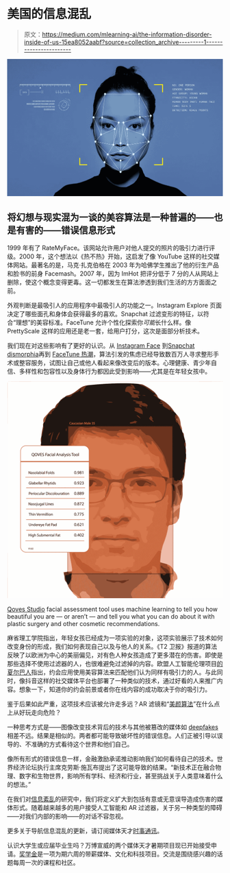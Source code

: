 # 美国的信息混乱

> 原文：<https://medium.com/mlearning-ai/the-information-disorder-inside-of-us-15ea8052aabf?source=collection_archive---------1----------------------->

![](img/bbe6516b7b910638cf7dd33e3a639e90.png)

## 将幻想与现实混为一谈的美容算法是一种普遍的——也是有害的——错误信息形式

1999 年有了 RateMyFace。该网站允许用户对他人提交的照片的吸引力进行评级。2000 年，这个想法以《热不热》开始，这启发了像 YouTube 这样的社交媒体网站。最著名的是，马克·扎克伯格在 2003 年为哈佛学生推出了他的衍生产品和脸书的前身 Facemash。2007 年，因为 ImHot 把评分低于 7 分的人从网站上删除，使这个概念变得更毒。这一切都发生在算法渗透到我们生活的方方面面之前。

外观判断是最吸引人的应用程序中最吸引人的功能之一。Instagram Explore 页面决定了哪些面孔和身体会获得最多的喜欢。Snapchat 过滤变形的特征，以符合“理想”的美容标准。FaceTune 允许个性化探索你*可能*长什么样。像 PrettyScale 这样的应用还是老一套，给用户打分，这次是面部分析技术。

我们现在对这些影响有了更好的认识。从 [Instagram Face](https://www.newyorker.com/culture/decade-in-review/the-age-of-instagram-face) 到[Snapchat dismorphia](https://www.washingtonpost.com/news/morning-mix/wp/2018/08/06/patients-are-desperate-to-resemble-their-doctored-selfies-plastic-surgeons-alarmed-by-snapchat-dysmorphia/)再到 [FaceTune 热潮](https://www.womenshealthmag.com/beauty/a33264141/face-filters-mental-health-effect/)，算法引发的焦虑已经导致数百万人寻求整形手术或整容服务，试图让自己或他人看起来像改变后的版本。心理健康、青少年自信、多样性和包容性以及身体行为都因此受到影响——尤其是在年轻女孩中。

![](img/d5f091f20939e192547853a8da9d5aab.png)

[Qoves Studio](https://www.qoves.com/) facial assessment tool uses machine learning to tell you how beautiful you are — or aren’t — and tell you what you can do about it with plastic surgery and other cosmetic recommendations.

麻省理工学院指出，年轻女孩已经成为一项实验的对象，这项实验展示了技术如何改变身份的形成，我们如何表现自己以及与他人的关系。《T2 卫报》报道的算法反映了以欧洲为中心的美丽偏见，对有色人种女孩造成了更多潜在的伤害。即使是那些选择不使用过滤器的人，也很难避免过滤掉的内容。欧盟人工智能伦理项目[的夏尔巴人](https://www.project-sherpa.eu/)指出，约会应用使用美容算法来匹配他们认为同样有吸引力的人。与此同时，像抖音这样的社交媒体平台也部署了一种类似的技术，通过好看的人来推广内容。想象一下，知道你的约会前景或者你在线内容的成功取决于你的吸引力。

鉴于后果如此严重，这项技术应该被允许走多远？AR 滤镜和“[美颜算法](https://www.tiktok.com/@benthamite/video/6838386972445248773?lang=en)”在什么点上从好玩走向危险？

一种思考方式是——图像改变技术背后的技术与其他被篡改的媒体如 [deepfakes](https://us18.campaign-archive.com/?u=cad39199e7b151d43fefde7d6&id=0bd489a734) 相差不远。结果是相似的。两者都可能导致破坏性的错误信息。人们正被引导以误导的、不准确的方式看待这个世界和他们自己。

像所有形式的错误信息一样，金融激励承诺推动影响我们如何看待自己的技术。世界经济论坛执行主席克劳斯·施瓦布提出了这可能导致的结果。“新技术正在融合物理、数字和生物世界，影响所有学科、经济和行业，甚至挑战关于人类意味着什么的想法。”

在我们对[信息紊乱](https://us18.campaign-archive.com/?u=cad39199e7b151d43fefde7d6&id=999245e361)的研究中，我们将定义扩大到包括有意或无意误导造成伤害的媒体形式。随着越来越多的用户接受人工智能和 AR 过滤器，关于另一种类型的障碍——对我们内部的影响——的对话不容忽视。

更多关于导航信息混乱的更新，请订阅媒体天才[时事通讯](https://solveforx.webershandwick.com/newsletter)。

认识大学生或应届毕业生吗？万博宣威的两个媒体天才暑期项目现已开始接受申请。[奖学金](https://mediagenius.webershandwick.com/fellowship/)是一项为期六周的带薪媒体、文化和科技项目。交流是围绕感兴趣的话题每周一次的课程和社区。